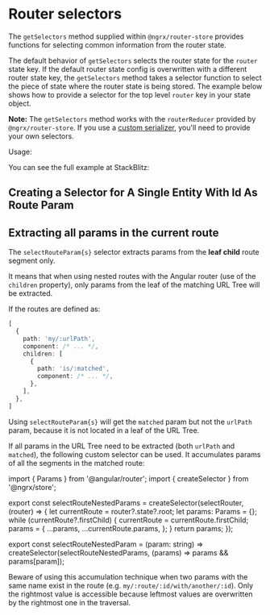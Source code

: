 # Router selectors

The `getSelectors` method supplied within `@ngrx/router-store` provides functions for selecting common information from the router state.

The default behavior of `getSelectors` selects the router state for the `router` state key.
If the default router state config is overwritten with a different router state key, the `getSelectors` method takes a selector function to select the piece of state where the router state is being stored.
The example below shows how to provide a selector for the top level `router` key in your state object.

**Note:** The `getSelectors` method works with the `routerReducer` provided by `@ngrx/router-store`. If you use a [custom serializer](guide/router-store/configuration#custom-router-state-serializer), you'll need to provide your own selectors.

Usage:

<div class="alert is-helpful">

You can see the full example at StackBlitz: <live-example name="router-store-selectors"></live-example>

</div>

## Creating a Selector for A Single Entity With Id As Route Param

<code-example header="router.selectors.ts" path="router-store-selectors/src/app/router.selectors.ts" region="routerSelectors">
</code-example>

<code-example header="car.reducer.ts" path="router-store-selectors/src/app/car/car.reducer.ts" region="carReducer">
</code-example>

<code-example header="car.selectors.ts" path="router-store-selectors/src/app/car/car.selectors.ts" region="carSelectors">
</code-example>

<code-example header="car.component.ts" path="router-store-selectors/src/app/car/car.component.ts" region="carComponent">
</code-example>

## Extracting all params in the current route

The `selectRouteParam{s}` selector extracts params from the **leaf child** route segment only.

It means that when using nested routes with the Angular router (use of the `children` property), only params from the leaf of the matching URL Tree will be extracted.

If the routes are defined as:

```typescript
[
  {
    path: 'my/:urlPath',
    component: /* ... */,
    children: [
      {
        path: 'is/:matched',
        component: /* ... */,
      },
    ],
  },
]
```

Using `selectRouteParam{s}` will get the `matched` param but not the `urlPath` param, because it is not located in a leaf of the URL Tree.

If all params in the URL Tree need to be extracted (both `urlPath` and `matched`), the following custom selector can be used. It accumulates params of all the segments in the matched route:

<code-example>
import { Params } from '@angular/router';
import { createSelector } from '@ngrx/store';

export const selectRouteNestedParams = createSelector(selectRouter, (router) =&gt; {
  let currentRoute = router?.state?.root;
  let params: Params = {};
  while (currentRoute?.firstChild) {
    currentRoute = currentRoute.firstChild;
    params = {
      ...params,
      ...currentRoute.params,
    };
  }
  return params;
});

export const selectRouteNestedParam = (param: string) =&gt;
  createSelector(selectRouteNestedParams, (params) =&gt; params &amp;&amp; params[param]);
</code-example>

<div class="alert is-important">

Beware of using this accumulation technique when two params with the same name exist in the route (e.g. `my/:route/:id/with/another/:id`). Only the rightmost value is accessible because leftmost values are overwritten by the rightmost one in the traversal.

</div>
